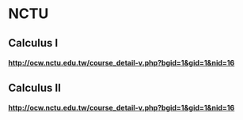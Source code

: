 # NCTU 
## Calculus I
#### http://ocw.nctu.edu.tw/course_detail-v.php?bgid=1&gid=1&nid=16
## Calculus II
#### http://ocw.nctu.edu.tw/course_detail-v.php?bgid=1&gid=1&nid=16
